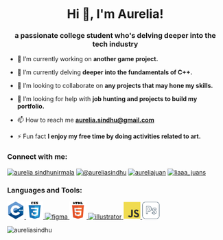 <h1 align="center">Hi 👋, I'm Aurelia!</h1>
<h3 align="center"> a passionate college student who's delving deeper into the tech industry </h3>

- 🔭 I’m currently working on **another game project.**

- 🌱 I’m currently delving **deeper into the fundamentals of C++.**

- 👯 I’m looking to collaborate on **any projects that may hone my skills.**

- 🤝 I’m looking for help with **job hunting and projects to build my portfolio.**

- 📫 How to reach me **aurelia.sindhu@gmail.com**

- ⚡ Fun fact **I enjoy my free time by doing activities related to art.**

<h3 align="left">Connect with me:</h3>
<p align="left">
<a href="https://linkedin.com/in/aurelia sindhunirmala" target="blank"><img align="center" src="https://raw.githubusercontent.com/rahuldkjain/github-profile-readme-generator/master/src/images/icons/Social/linked-in-alt.svg" alt="aurelia sindhunirmala" height="30" width="40" /></a>
<a href="https://instagram.com/@aureliasindhu" target="blank"><img align="center" src="https://raw.githubusercontent.com/rahuldkjain/github-profile-readme-generator/master/src/images/icons/Social/instagram.svg" alt="@aureliasindhu" height="30" width="40" /></a>
<a href="https://www.youtube.com/c/aureliajuan" target="blank"><img align="center" src="https://raw.githubusercontent.com/rahuldkjain/github-profile-readme-generator/master/src/images/icons/Social/youtube.svg" alt="aureliajuan" height="30" width="40" /></a>
<a href="https://www.hackerrank.com/liaaa_juans" target="blank"><img align="center" src="https://raw.githubusercontent.com/rahuldkjain/github-profile-readme-generator/master/src/images/icons/Social/hackerrank.svg" alt="liaaa_juans" height="30" width="40" /></a>

<h3 align="left">Languages and Tools:</h3>
<p align="left"> <a href="https://www.w3schools.com/cpp/" target="_blank" rel="noreferrer"> <img src="https://raw.githubusercontent.com/devicons/devicon/master/icons/cplusplus/cplusplus-original.svg" alt="cplusplus" width="40" height="40"/> </a> <a href="https://www.w3schools.com/css/" target="_blank" rel="noreferrer"> <img src="https://raw.githubusercontent.com/devicons/devicon/master/icons/css3/css3-original-wordmark.svg" alt="css3" width="40" height="40"/> </a> <a href="https://www.figma.com/" target="_blank" rel="noreferrer"> <img src="https://www.vectorlogo.zone/logos/figma/figma-icon.svg" alt="figma" width="40" height="40"/> </a> <a href="https://www.w3.org/html/" target="_blank" rel="noreferrer"> <img src="https://raw.githubusercontent.com/devicons/devicon/master/icons/html5/html5-original-wordmark.svg" alt="html5" width="40" height="40"/> </a> <a href="https://www.adobe.com/in/products/illustrator.html" target="_blank" rel="noreferrer"> <img src="https://www.vectorlogo.zone/logos/adobe_illustrator/adobe_illustrator-icon.svg" alt="illustrator" width="40" height="40"/> </a> <a href="https://developer.mozilla.org/en-US/docs/Web/JavaScript" target="_blank" rel="noreferrer"> <img src="https://raw.githubusercontent.com/devicons/devicon/master/icons/javascript/javascript-original.svg" alt="javascript" width="40" height="40"/> </a> <a href="https://www.photoshop.com/en" target="_blank" rel="noreferrer"> <img src="https://raw.githubusercontent.com/devicons/devicon/master/icons/photoshop/photoshop-line.svg" alt="photoshop" width="40" height="40"/> </a> </p>

<p><img align="left" src="https://github-readme-stats.vercel.app/api/top-langs?username=aureliasindhu&show_icons=true&locale=en&layout=compact" alt="aureliasindhu" /></p>


